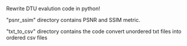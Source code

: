 Rewrite DTU evalution code in python!

"psnr_ssim" directory contains PSNR and SSIM metric.

"txt_to_csv" directory contains the code convert unordered txt files into ordered csv files
